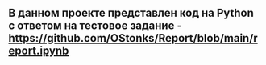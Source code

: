 ## В данном проекте представлен код на Python с ответом на тестовое задание - https://github.com/OStonks/Report/blob/main/report.ipynb
